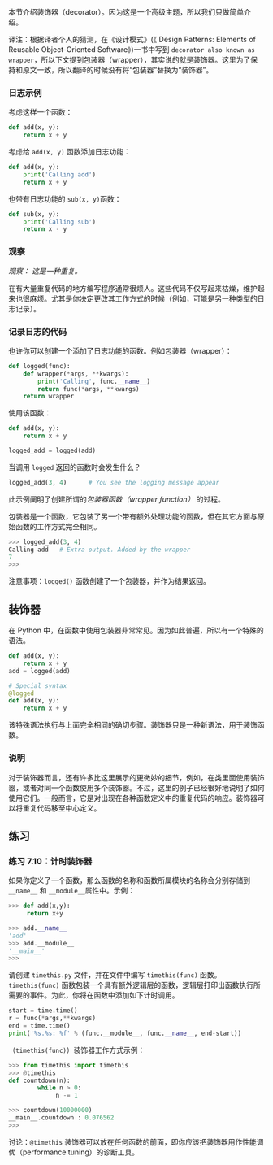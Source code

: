 

本节介绍装饰器（decorator）。因为这是一个高级主题，所以我们只做简单介绍。

译注：根据译者个人的猜测，在《设计模式》(《 Design Patterns: Elements of Reusable Object-Oriented Software》)一书中写到 `decorator also known as wrapper`，所以下文提到包装器（wrapper），其实说的就是装饰器。这里为了保持和原文一致，所以翻译的时候没有将“包装器”替换为“装饰器”。

### 日志示例

考虑这样一个函数：

```python
def add(x, y):
    return x + y
```

考虑给 `add(x, y)` 函数添加日志功能：

```python
def add(x, y):
    print('Calling add')
    return x + y
```

也带有日志功能的 `sub(x, y)`函数：

```python
def sub(x, y):
    print('Calling sub')
    return x - y
```

### 观察

*观察： 这是一种重复。*

在有大量重复代码的地方编写程序通常很烦人。这些代码不仅写起来枯燥，维护起来也很麻烦。尤其是你决定更改其工作方式的时候（例如，可能是另一种类型的日志记录）。

### 记录日志的代码

也许你可以创建一个添加了日志功能的函数。例如包装器（wrapper）：

```python
def logged(func):
    def wrapper(*args, **kwargs):
        print('Calling', func.__name__)
        return func(*args, **kwargs)
    return wrapper
```

使用该函数：

```python
def add(x, y):
    return x + y

logged_add = logged(add)
```

当调用 `logged` 返回的函数时会发生什么？

```python
logged_add(3, 4)      # You see the logging message appear
```

此示例阐明了创建所谓的*包装器函数（wrapper function）* 的过程。

包装器是一个函数，它包装了另一个带有额外处理功能的函数，但在其它方面与原始函数的工作方式完全相同。

```python
>>> logged_add(3, 4)
Calling add   # Extra output. Added by the wrapper
7
>>>
```

注意事项：`logged()`  函数创建了一个包装器，并作为结果返回。

## 装饰器

在 Python 中，在函数中使用包装器非常常见。因为如此普遍，所以有一个特殊的语法。

```python
def add(x, y):
    return x + y
add = logged(add)

# Special syntax
@logged
def add(x, y):
    return x + y
```

该特殊语法执行与上面完全相同的确切步骤。装饰器只是一种新语法，用于装饰函数。

### 说明

对于装饰器而言，还有许多比这里展示的更微妙的细节，例如，在类里面使用装饰器，或者对同一个函数使用多个装饰器。不过，这里的例子已经很好地说明了如何使用它们。一般而言，它是对出现在各种函数定义中的重复代码的响应。装饰器可以将重复代码移至中心定义。

## 练习

### 练习 7.10：计时装饰器

如果你定义了一个函数，那么函数的名称和函数所属模块的名称会分别存储到 `__name__` 和 `__module__`属性中。示例：

```python
>>> def add(x,y):
     return x+y

>>> add.__name__
'add'
>>> add.__module__
'__main__'
>>>
```

请创建 `timethis.py` 文件，并在文件中编写 `timethis(func)` 函数。`timethis(func)` 函数包装一个具有额外逻辑层的函数，逻辑层打印出函数执行所需要的事件。为此，你将在函数中添加如下计时调用。

```python
start = time.time()
r = func(*args,**kwargs)
end = time.time()
print('%s.%s: %f' % (func.__module__, func.__name__, end-start))
```

（`timethis(func)`）装饰器工作方式示例：

```python
>>> from timethis import timethis
>>> @timethis
def countdown(n):
        while n > 0:
             n -= 1

>>> countdown(10000000)
__main__.countdown : 0.076562
>>>
```

讨论：`@timethis` 装饰器可以放在任何函数的前面，即你应该把装饰器用作性能调优（performance tuning）的诊断工具。
